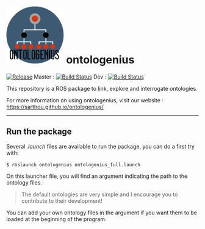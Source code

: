 # <img src="docs/images/ontologenius.png" width="150"> ontologenius
[![Release][Release-Image]][Release-Url]  Master : [![Build Status](https://gitlab.com/sarthou/ontologenius/badges/master/pipeline.svg)](https://gitlab.com/sarthou/ontologenius/commits/master) Dev : [![Build Status](https://gitlab.com/sarthou/ontologenius/badges/dev/pipeline.svg)](https://gitlab.com/sarthou/ontologenius/commits/dev)


This repository is a ROS package to link, explore and interrogate ontologies.

For more information on using ontologenius, visit our website : https://sarthou.github.io/ontologenius/

***

## Run the package

Several *.launch* files are available to run the package, you can do a first try with:
```sh
$ roslaunch ontologenius ontologenius_full.launch
```

On this launcher file, you will find an argument indicating the path to the ontology files.
> The default ontologies are very simple and I encourage you to contribute to their development!

You can add your own ontology files in the argument if you want them to be loaded at the beginning of the program.

[Release-Url]: https://sarthou.github.io/ontologenius/
[Release-image]: http://img.shields.io/badge/release-v0.3.1-1eb0fc.svg
